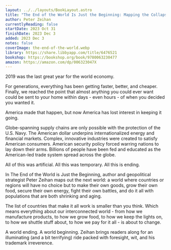 ```yaml
---
layout: ../../layouts/BookLayout.astro
title: "The End of the World Is Just the Beginning: Mapping the Collapse of Globalization"
author: Peter Zeihan
currentlyReading: false
startDate: 2023 Oct 31
finishDate: 2023 Dec 3
added: 2023 Dec 3
notes: false
coverImage: the-end-of-the-world.webp
library: https://share.libbyapp.com/title/6476521
bookshop: https://bookshop.org/book/9780063230477
amazon: https://amazon.com/dp/006323047X
---
```


2019 was the last great year for the world economy.

For generations, everything has been getting faster, better, and cheaper. Finally, we reached the point that almost anything you could ever want could be sent to your home within days - even hours - of when you decided you wanted it.

America made that happen, but now America has lost interest in keeping it going.

Globe-spanning supply chains are only possible with the protection of the U.S. Navy. The American dollar underpins internationalized energy and financial markets. Complex, innovative industries were created to satisfy American consumers. American security policy forced warring nations to lay down their arms. Billions of people have been fed and educated as the American-led trade system spread across the globe.

All of this was artificial. All this was temporary. All this is ending.

In The End of the World is Just the Beginning, author and geopolitical strategist Peter Zeihan maps out the next world: a world where countries or regions will have no choice but to make their own goods, grow their own food, secure their own energy, fight their own battles, and do it all with populations that are both shrinking and aging.

The list of countries that make it all work is smaller than you think. Which means everything about our interconnected world - from how we manufacture products, to how we grow food, to how we keep the lights on, to how we shuttle stuff about, to how we pay for it all - is about to change.

A world ending. A world beginning. Zeihan brings readers along for an illuminating (and a bit terrifying) ride packed with foresight, wit, and his trademark irreverence.

